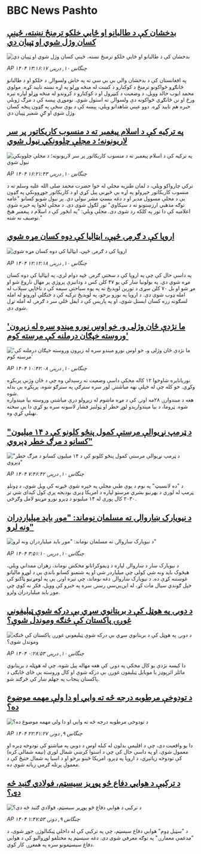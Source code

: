 # BBC News Pashto## [بدخشان کې د طالبانو او ځايي خلکو ترمنځ نښته، ځینې کسان وژل شوي او ټپیان دي](https://www.bbc.com/pashto/articles/c3vddyknz5qo?at_campaign=githubrss)![بدخشان کې د طالبانو او ځايي خلکو ترمنځ نښته، ځینې کسان وژل شوي او ټپیان دي](https://ichef.bbci.co.uk/ace/ws/240/cpsprodpb/3447/live/10fa4a50-567b-11f0-960d-e9f1088a89fe.jpg)_AP ۱۴۰۴ چنگاښ ۱۰, درېنۍ ۱۳:۱۶:۱۷_په افغانستان کې د بدخشان والي بي بي سي ته په خاش ولسوالۍ د خلکو او د طالبانو ځانګړو ځواکونو ترمنځ د کوکنارو د کښت له منځه وړلو په اړه نښته تایید کړه. مولوي محمد ایوب خالد وویل، د وضعیت د کنټرول او د کوکنارو د کروندو له منځه وړلو لپاره تېره ورځ او نن ځانګړي ځواکونه دې ولسوالۍ ته استول شوي. نوموړي پې‍ښه کې د مرګ ژوبلې خبره هم تایید کړه. دوو عیني شاهدانو ویلي، پېښه کې د یوې ښځې په ګډون پنځه کسان وژل شوي او ګڼ شمېر ټپیان دي.## [په ترکیه کې د اسلام پیغمبر ته د منسوب کاریکاتور پر سر لاریونونه؛ د مجلې چلوونکي نیول شوي](https://www.bbc.com/pashto/articles/cgk33pej47ko?at_campaign=githubrss)![په ترکیه کې د اسلام پیغمبر ته د منسوب کاریکاتور پر سر لاریونونه؛ د مجلې چلوونکي نیول شوي](https://ichef.bbci.co.uk/ace/ws/240/cpsprodpb/f584/live/64772b30-5671-11f0-b5c5-012c5796682d.jpg)_AP ۱۴۰۴ چنگاښ ۱۰, درېنۍ ۱۶:۲۱:۴۳_ترکي چارواکو ویلي، د لمان طنزیه مجلې له خوا حضرت محمد صلی الله علیه وسلم ته د منسوب کاریکاتور خپرولو په اړه یې څېړنې پیل کړي او د کاریکاتور جوړوونکي په ګډون یې د مجلې مسوول مدیر او د دغه بنسټ مشر نیولي دي.
پر نیول شویو کسانو "عامه توګه مذهبي ارزښتونو ته د سپکاوي" تور لګول شوی دی.
د مجلې لخوا په خپره شوې اعلامیه کې دا تور په کلکه رد شوی دی. مجلې ویلي: "په انځور کې د اسلام د پیغمبر هیڅ توصیف نه شته."## [اروپا کې د ګرمۍ څپې، ایټالیا کې دوه کسان مړه شوي](https://www.bbc.com/pashto/articles/cvg88zj1vmxo?at_campaign=githubrss)![اروپا کې د ګرمۍ څپې، ایټالیا کې دوه کسان مړه شوي](https://ichef.bbci.co.uk/ace/ws/240/cpsprodpb/f300/live/963c61a0-5674-11f0-960d-e9f1088a89fe.jpg)_AP ۱۴۰۴ چنگاښ ۱۰, درېنۍ ۱۲:۱۲:۱۸_په داسې حال کې چې په اروپا کې د سختې ګرمۍ څپه دوام لري، په ایټالیا کې دوه کسان مړه شوي دي.
په بولونیا ښار کې یو ۴۷ کلن کس د ودانیزې پروژې پر مهال ناروغ شو او مړ شو او بل ۷۰ کلن سړی د تورین لوېدیځ ته په یوه سیاحتي سیمه کې د ناڅاپي سېلاب له امله ډوب شوی دی.
د اروپا په نورو برخو، په لوېدیځ ترکیه کې د ځنګلي اورونو له امله لسګونه زره کسان ایستل شوي، او په پاریس کې د ایفل څلي سر د ګرمۍ له امله تړل شوی دی.## ['ما نژدې ځان وژلی و، خو اوس نورو میندو سره له زېږون وروسته خپګان درملنه کې مرسته کوم'](https://www.bbc.com/pashto/articles/cn81191kdn2o?at_campaign=githubrss)!['ما نژدې ځان وژلی و، خو اوس نورو میندو سره له زېږون وروسته خپګان درملنه کې مرسته کوم'](https://ichef.bbci.co.uk/ace/ws/240/cpsprodpb/59ee/live/4d081d10-565d-11f0-960d-e9f1088a89fe.jpg)_AP ۱۴۰۴ چنگاښ ۱۰, درېنۍ ۱۰:۴۲:۰۸_نوریانایره  شاوخوا ۱۲ کاله مخکې داسې وضعیت ته رسېدلې وه چې د ځان وژنې پرېکړه وکړي. خو کله چې له خپلې نهه میاشتنۍ لور سره سترګې په سترګو شوه، پرېکړه یې بدله شوه.  
هغه د میندوارۍ ۲۸مه اونۍ کې د مړه ماشوم له زېږولو درې میاشتې وروسته بیا میندواره شوه. ټروما، د بیا مېندوارېدو لوړ خطر او ټولنیز فشار لاسونه سره یو کړي  دا یې سخته نهیلې کړې وه.## ["د ټرمپ نړیوالې مرستې کمول  پنځو کلونو کې د ۱۴ میلیون کسانو د مرګ خطر ډېروي"](https://www.bbc.com/pashto/articles/c62gg071d2xo?at_campaign=githubrss)!["د ټرمپ نړیوالې مرستې کمول  پنځو کلونو کې د ۱۴ میلیون کسانو د مرګ خطر ډېروي"](https://ichef.bbci.co.uk/ace/ws/240/cpsprodpb/5290/live/fbd455c0-564e-11f0-960d-e9f1088a89fe.jpg)_AP ۱۴۰۴ چنگاښ ۱۰, درېنۍ ۷:۴۶:۴۲_د "ده لانسیټ" په نوم د یوې طبي مجلې په خپره شوې څېړنه کې ویل شوي، د ډونلډ ټرمپ له لوري د بهرنیو بشري مرستو لپاره د امریکا ډېری بودیجه پرې کول کېدای شي تر ۲۰۳۰ کال پورې له ۱۴ میلیونو د ډېرو نورو مړینو لامل وګرځي.## [د نیویارک ښاروالۍ ته مسلمان نوماند: "موږ باید میلیاردران ونه لرو"](https://www.bbc.com/pashto/articles/crk66ekdnx6o?at_campaign=githubrss)![د نیویارک ښاروالۍ ته مسلمان نوماند: "موږ باید میلیاردران ونه لرو"](https://ichef.bbci.co.uk/ace/ws/240/cpsprodpb/45d7/live/f52e6ed0-55c3-11f0-960d-e9f1088a89fe.jpg)_AP ۱۴۰۴ چنگاښ ۱۰, درېنۍ ۳:۵۱:۱۰_د نیویارک ښار د ښاروالۍ لپاره د ډیموکراتانو مخکښ نوماند، زهران ممداني ویلي، هیڅوک باید ونه شي کولی چې میلیاردر شي او په شتمنو کسانو باندې یې د لوړو مالیاتو غوښتنه کړې ده.
د نیویارک ښاروالۍ دغه نوماند، چې تېره اونۍ یې په لومړنیو ټاکنو کې خپل ګوندي سیال مات کړ، له این‌بي‌سي رسنۍ سره په خبرو کې وویل، فکر نه کوي چې موږ باید میلیاردران ولرو.## [د دوبۍ په هوټل کې د برېتانوي سړي بې درکه شوې ټیلیفوني غوږۍ پاکستان کې څنګه وموندل شوې؟](https://www.bbc.com/pashto/articles/cm200zm7l82o?at_campaign=githubrss)![د دوبۍ په هوټل کې د برېتانوي سړي بې درکه شوې ټیلیفوني غوږۍ پاکستان کې څنګه وموندل شوې؟](https://ichef.bbci.co.uk/ace/ws/240/cpsprodpb/3b7f/live/7a3ae170-5610-11f0-b5c5-012c5796682d.jpg)_AP ۱۴۰۴ چنگاښ ۱۰, درېنۍ ۰:۲۸:۵۳_دا کیسه نژدې یو کال مخکې په دوبۍ کې هغه مهاله پیل شوه، چې له هوټله د برېتانوي مائلز ائرپوډز یا موبایل ټیلیفون غوږۍ بې درکه شوې او کال وروسته یې ځای ځایګی د پاکستان پنجاب په جهلم ښار کې څرګند شو.## [د تودوخې مرطوبه درجه څه ته وايي او دا ولې مهمه موضوع ده؟](https://www.bbc.com/pashto/articles/c2k111kgegeo?at_campaign=githubrss)![د تودوخې مرطوبه درجه څه ته وايي او دا ولې مهمه موضوع ده؟](https://ichef.bbci.co.uk/ace/ws/240/cpsprodpb/27cf/live/38e97520-5038-11f0-b2ab-9bc97c966e29.jpg)_AP ۱۴۰۴ چنگاښ ۹, دونۍ ۲۲:۴۱:۲۷_دا یو واقعیت دی، چې د اقلیمي بدلون له کبله اوس د دوبي په میاشتو کې تودوخه ډېره او معمول شوې، او په داسې حال کې چې د استوا کرښې شمال لوري (نیمه شمالي کره) کې تودوخه زیاتېږي، د اروپا په ډېرو، امریکا ځینو برخو او د اسیا په شمال ختیځ کې د معمول پرتله ګرمي زیاته شوې ده.## [د ترکیې د هوايي دفاع څو پوړیز سیسټم، فولادي ګنبد څه دی؟](https://www.bbc.com/pashto/articles/c3d14jeez93o?at_campaign=githubrss)![د ترکیې د هوايي دفاع څو پوړیز سیسټم، فولادي ګنبد څه دی؟](https://ichef.bbci.co.uk/ace/ws/240/cpsprodpb/d626/live/a5baba90-5553-11f0-a2ff-17a82c2e8bc4.jpg)_AP ۱۴۰۴ چنگاښ ۹, دونۍ ۱:۴۷:۵۳_د "سټیل ډوم" هوايي دفاع سیسټم، چې په ترکیې کې له داخلي ټېکنالوژۍ جوړ شوی، د "مدغمې معمارۍ" په توګه معرفي شوی دی. دغه سیسټم په مختلفو لوړوالیو کې د هوايي دفاع سیسټمونو سره په همغږۍ کار کوي.